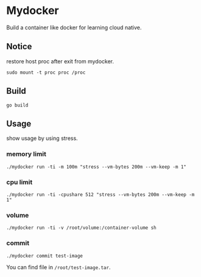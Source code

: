 # Mydocker
Build a container like docker for learning cloud native.

## Notice
restore host proc after exit from mydocker.
```
sudo mount -t proc proc /proc
```

## Build
```
go build
```

## Usage
show usage by using stress.
### memory limit
```
./mydocker run -ti -m 100m "stress --vm-bytes 200m --vm-keep -m 1"
```

### cpu limit
```
./mydocker run -ti -cpushare 512 "stress --vm-bytes 200m --vm-keep -m 1"
```

### volume
```
./mydocker run -ti -v /root/volume:/container-volume sh
```

### commit
```
./mydocker commit test-image
```
You can find file in `/root/test-image.tar`.